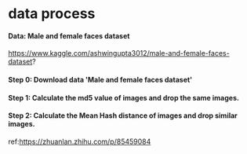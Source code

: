# data process
#### Data: Male and female faces dataset
https://www.kaggle.com/ashwingupta3012/male-and-female-faces-dataset?
#### Step 0: Download data 'Male and female faces dataset'
#### Step 1: Calculate the md5 value of images and drop the same images.
#### Step 2: Calculate the Mean Hash distance of images and drop similar images.
ref:https://zhuanlan.zhihu.com/p/85459084
